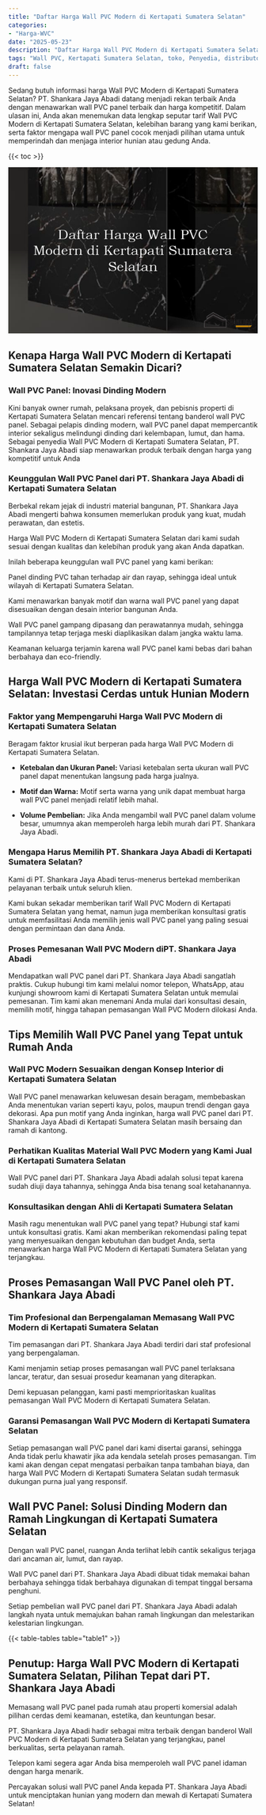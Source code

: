 ```yaml
---
title: "Daftar Harga Wall PVC Modern di Kertapati Sumatera Selatan"
categories: 
- "Harga-WVC"
date: "2025-05-23"
description: "Daftar Harga Wall PVC Modern di Kertapati Sumatera Selatan bagi hunian, kantor, serta ritel. Produk berkualitas, variasi motif, warna modern, dengan servis penempatan oleh tenaga ahli berpengalaman serta jaminan resmi!|Layanan penjualan Wall PVC Modern di Kertapati Sumatera Selatan bagi keperluan rumah, perkantoran, atau ritel, beserta produk terbaik dan instalasi oleh teknisi ahli serta kepastian resmi.|Solusi Wall PVC Modern di Kertapati Sumatera Selatan yang andal bagi rumah, office, dan ritel, dengan material berkualitas dan penempatan oleh teknisi berpengalaman dan kepastian resmi.|Distribusi Wall PVC Modern di Kertapati Sumatera Selatan untuk rumah, perkantoran, serta gerai, dengan panel unggulan dan instalasi ditangani oleh teknisi ahli, disertai dengan kepastian resmi.}"
tags: "Wall PVC, Kertapati Sumatera Selatan, toko, Penyedia, distributor"
draft: false
---
```


Sedang butuh informasi harga Wall PVC Modern di Kertapati Sumatera Selatan? PT. Shankara Jaya Abadi datang menjadi rekan terbaik Anda dengan menawarkan wall PVC panel terbaik dan harga kompetitif. Dalam ulasan ini, Anda akan menemukan data lengkap seputar tarif Wall PVC Modern di Kertapati Sumatera Selatan, kelebihan barang yang kami berikan, serta faktor mengapa wall PVC panel cocok menjadi pilihan utama untuk memperindah dan menjaga interior hunian atau gedung Anda.

{{< toc >}}

![Daftar Harga Wall PVC Modern di Kertapati Sumatera Selatan](/images/Harga-WVC/Daftar-Harga-Wall-PVC-Modern-di-Kertapati-Sumatera-Selatan.png)


## Kenapa Harga Wall PVC Modern di Kertapati Sumatera Selatan Semakin Dicari?

### Wall PVC Panel: Inovasi Dinding Modern

Kini banyak owner rumah, pelaksana proyek, dan pebisnis properti di Kertapati Sumatera Selatan mencari referensi tentang banderol wall PVC panel. Sebagai pelapis dinding modern, wall PVC panel dapat mempercantik interior sekaligus melindungi dinding dari kelembapan, lumut, dan hama. Sebagai penyedia Wall PVC Modern di Kertapati Sumatera Selatan, PT. Shankara Jaya Abadi siap menawarkan produk terbaik dengan harga yang kompetitif untuk Anda

### Keunggulan Wall PVC Panel dari PT. Shankara Jaya Abadi di Kertapati Sumatera Selatan

Berbekal rekam jejak di industri material bangunan, PT. Shankara Jaya Abadi mengerti bahwa konsumen memerlukan produk yang kuat, mudah perawatan, dan estetis.

Harga Wall PVC Modern di Kertapati Sumatera Selatan dari kami sudah sesuai dengan kualitas dan kelebihan produk yang akan Anda dapatkan.

Inilah beberapa keunggulan wall PVC panel yang kami berikan:

Panel dinding PVC tahan terhadap air dan rayap, sehingga ideal untuk wilayah di Kertapati Sumatera Selatan.

Kami menawarkan banyak motif dan warna wall PVC panel yang dapat disesuaikan dengan desain interior bangunan Anda.

Wall PVC panel gampang dipasang dan perawatannya mudah, sehingga tampilannya tetap terjaga meski diaplikasikan dalam jangka waktu lama.

Keamanan keluarga terjamin karena wall PVC panel kami bebas dari bahan berbahaya dan eco-friendly.

## Harga Wall PVC Modern di Kertapati Sumatera Selatan: Investasi Cerdas untuk Hunian Modern

### Faktor yang Mempengaruhi Harga Wall PVC Modern di Kertapati Sumatera Selatan

Beragam faktor krusial ikut berperan pada harga Wall PVC Modern di Kertapati Sumatera Selatan.

- **Ketebalan dan Ukuran Panel:** Variasi ketebalan serta ukuran wall PVC panel dapat menentukan langsung pada harga jualnya.

- **Motif dan Warna:** Motif serta warna yang unik dapat membuat harga wall PVC panel menjadi relatif lebih mahal.

- **Volume Pembelian:** Jika Anda mengambil wall PVC panel dalam volume besar, umumnya akan memperoleh harga lebih murah dari PT. Shankara Jaya Abadi.

### Mengapa Harus Memilih PT. Shankara Jaya Abadi di Kertapati Sumatera Selatan?

Kami di PT. Shankara Jaya Abadi terus-menerus bertekad memberikan pelayanan terbaik untuk seluruh klien.

Kami bukan sekadar memberikan tarif Wall PVC Modern di Kertapati Sumatera Selatan yang hemat, namun juga memberikan konsultasi gratis untuk memfasilitasi Anda memilih jenis wall PVC panel yang paling sesuai dengan permintaan dan dana Anda.

### Proses Pemesanan Wall PVC Modern diPT. Shankara Jaya Abadi

Mendapatkan wall PVC panel dari PT. Shankara Jaya Abadi sangatlah praktis. Cukup hubungi tim kami melalui nomor telepon, WhatsApp, atau kunjungi showroom kami di Kertapati Sumatera Selatan untuk memulai pemesanan. Tim kami akan menemani Anda mulai dari konsultasi desain, memilih motif, hingga tahapan pemasangan Wall PVC Modern dilokasi Anda.

## Tips Memilih Wall PVC Panel yang Tepat untuk Rumah Anda

### Wall PVC Modern Sesuaikan dengan Konsep Interior di Kertapati Sumatera Selatan

Wall PVC panel menawarkan keluwesan desain beragam, membebaskan Anda menentukan varian seperti kayu, polos, maupun trendi dengan gaya dekorasi. Apa pun motif yang Anda inginkan, harga wall PVC panel dari PT. Shankara Jaya Abadi di Kertapati Sumatera Selatan masih bersaing dan ramah di kantong.

### Perhatikan Kualitas Material Wall PVC Modern yang Kami Jual di Kertapati Sumatera Selatan

Wall PVC panel dari PT. Shankara Jaya Abadi adalah solusi tepat karena sudah diuji daya tahannya, sehingga Anda bisa tenang soal ketahanannya.

### Konsultasikan dengan Ahli di Kertapati Sumatera Selatan

Masih ragu menentukan wall PVC panel yang tepat? Hubungi staf kami untuk konsultasi gratis. Kami akan memberikan rekomendasi paling tepat yang menyesuaikan dengan kebutuhan dan budget Anda, serta menawarkan harga Wall PVC Modern di Kertapati Sumatera Selatan yang terjangkau.

## Proses Pemasangan Wall PVC Panel oleh PT. Shankara Jaya Abadi

### Tim Profesional dan Berpengalaman Memasang Wall PVC Modern di Kertapati Sumatera Selatan

Tim pemasangan dari PT. Shankara Jaya Abadi terdiri dari staf profesional yang berpengalaman.

Kami menjamin setiap proses pemasangan wall PVC panel terlaksana lancar, teratur, dan sesuai prosedur keamanan yang diterapkan.

Demi kepuasan pelanggan, kami pasti memprioritaskan kualitas pemasangan Wall PVC Modern di Kertapati Sumatera Selatan.

### Garansi Pemasangan Wall PVC Modern di Kertapati Sumatera Selatan

Setiap pemasangan wall PVC panel dari kami disertai garansi, sehingga Anda tidak perlu khawatir jika ada kendala setelah proses pemasangan. Tim kami akan dengan cepat mengatasi perbaikan tanpa tambahan biaya, dan harga Wall PVC Modern di Kertapati Sumatera Selatan sudah termasuk dukungan purna jual yang responsif.

## Wall PVC Panel: Solusi Dinding Modern dan Ramah Lingkungan di Kertapati Sumatera Selatan

Dengan wall PVC panel, ruangan Anda terlihat lebih cantik sekaligus terjaga dari ancaman air, lumut, dan rayap.

Wall PVC panel dari PT. Shankara Jaya Abadi dibuat tidak memakai bahan berbahaya sehingga tidak berbahaya digunakan di tempat tinggal bersama penghuni.

Setiap pembelian wall PVC panel dari PT. Shankara Jaya Abadi adalah langkah nyata untuk memajukan bahan ramah lingkungan dan melestarikan kelestarian lingkungan.

{{< table-tables table="table1" >}}

## Penutup: Harga Wall PVC Modern di Kertapati Sumatera Selatan, Pilihan Tepat dari PT. Shankara Jaya Abadi

Memasang wall PVC panel pada rumah atau properti komersial adalah pilihan cerdas demi keamanan, estetika, dan keuntungan besar.

PT. Shankara Jaya Abadi hadir sebagai mitra terbaik dengan banderol Wall PVC Modern di Kertapati Sumatera Selatan yang terjangkau, panel berkualitas, serta pelayanan ramah.

Telepon kami segera agar Anda bisa memperoleh wall PVC panel idaman dengan harga menarik.

Percayakan solusi wall PVC panel Anda kepada PT. Shankara Jaya Abadi untuk menciptakan hunian yang modern dan mewah di Kertapati Sumatera Selatan!